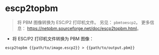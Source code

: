 # escp2topbm

> 将 PBM 图像转换为 ESC/P2 打印机文件。
> 另见： `pbmtoescp2`。
> 更多信息： <https://netpbm.sourceforge.net/doc/escp2topbm.html>。

- 将 ESC/P2 打印机文件转换为 PBM 图像：

`escp2topbm {{path/to/image.escp2}} > {{path/to/output.pbm}}`